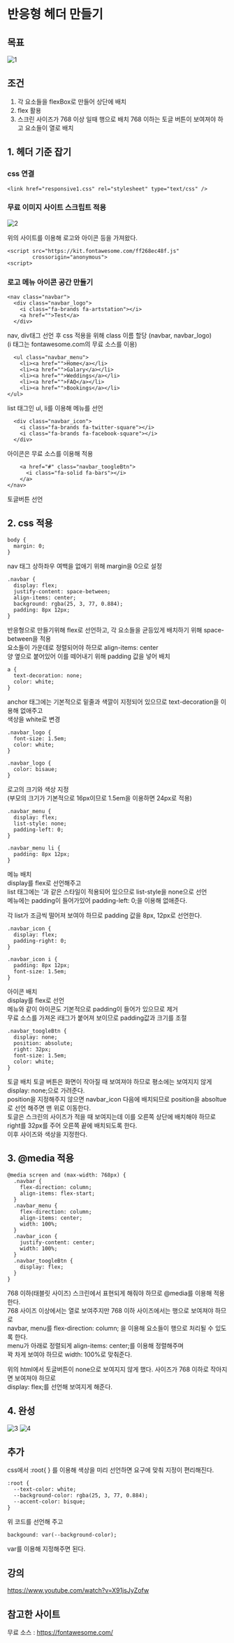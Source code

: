 # 반응형 헤더 만들기

## 목표
![1](https://user-images.githubusercontent.com/73509513/154872954-6d490ebd-81fb-40d1-9c7b-80fedd29a015.png)

## 조건
1. 각 요소들을 flexBox로 만들어 상단에 배치  
2. flex 활용  
3. 스크린 사이즈가 768 이상 일때 행으로 배치 768 이하는 토글 버튼이 보여져야 하고 요소들이 열로 배치  

## 1. 헤더 기준 잡기

### css 연결

```
<link href="responsive1.css" rel="stylesheet" type="text/css" />
```

### 무료 이미지 사이트 스크립트 적용
![2](https://user-images.githubusercontent.com/73509513/154873440-08514630-2d20-4703-b0da-fa640fbd56ff.png)

위의 사이트를 이용해 로고와 아이콘 등을 가져왔다.
```
<script src="https://kit.fontawesome.com/ff268ec48f.js" 
        crossorigin="anonymous">
<script>
```

### 로고 메뉴 아이콘 공간 만들기

```
<nav class="navbar">
  <div class="navbar_logo">
    <i class="fa-brands fa-artstation"></i>
    <a href="">Test</a>
  </div>
```
nav, div태그 선언 후 css 적용을 위해 class 이름 할당 (navbar, navbar_logo)  
(i 태그는 fontawesome.com의 무료 소스를 이용)  
```
  <ul class="navbar_menu">
    <li><a href="">Home</a></li>
    <li><a href="">Galary</a></li>
    <li><a href="">Weddings</a></li>
    <li><a href="">FAQ</a></li>
    <li><a href="">Bookings</a></li>
</ul>
```
list 태그인 ul, li를 이용해 메뉴를 선언   
```
  <div class="navbar_icon">
    <i class="fa-brands fa-twitter-square"></i>
    <i class="fa-brands fa-facebook-square"></i>
  </div>
```
아이콘은 무료 소스를 이용해 적용  
```
    <a href="#" class="navbar_toogleBtn">
      <i class="fa-solid fa-bars"></i>
    </a>
</nav>
```
토글버튼 선언  

## 2. css 적용
```
body {
  margin: 0;
}
```
nav 태그 상하좌우 여백을 없애기 위해 margin을 0으로 설정  
```
.navbar {
  display: flex;
  justify-content: space-between;
  align-items: center;
  background: rgba(25, 3, 77, 0.884);
  padding: 8px 12px;
}
```
반응형으로 만들기위해 flex로 선언하고, 각 요소들을 균등있게 배치하기 위해 space-between을 적용  
요소들이 가운데로 정렬되어야 하므로 align-items: center  
양 옆으로 붙어있어 이를 떼어내기 위해 padding 값을 넣어 배치  

```
a {
  text-decoration: none;
  color: white;
}
```
anchor 태그에는 기본적으로 밑줄과 색깔이 지정되어 있으므로 text-decoration을 이용해 없애주고  
색상을 white로 변경  

```
.navbar_logo {
  font-size: 1.5em;
  color: white;
}

.navbar_logo {
  color: bisaue;
}
```
로고의 크기와 색상 지정  
(부모의 크기가 기본적으로 16px이므로 1.5em을 이용하면 24px로 적용)  

```
.navbar_menu {
  display: flex;
  list-style: none;
  padding-left: 0;
}

.navbar_menu li {
  padding: 8px 12px;
}
```
메뉴 배치  
display를 flex로 선언해주고  
list 태그에는 '과 같은 스타일이 적용되어 있으므로 list-style을 none으로 선언  
메뉴에는 padding이 들어가있어 padding-left: 0;을 이용해 없애준다.  

각 list가 조금씩 떨어져 보여야 하므로 padding 값을 8px, 12px로 선언한다.  

```
.navbar_icon {
  display: flex;
  padding-right: 0;
}

.navbar_icon i {
  padding: 8px 12px;
  font-size: 1.5em;
}
```
아이콘 배치  
display를 flex로 선언  
메뉴와 같이 아이콘도 기본적으로 padding이 들어가 있으므로 제거  
무료 소스를 가져온 i태그가 붙어져 보이므로 padding값과 크기를 조절  

```
.navbar_toogleBtn {
  display: none;
  position: absolute;
  right: 32px;
  font-size: 1.5em;
  color: white;
}
```
토글 배치
토글 버튼은 화면이 작아질 때 보여져야 하므로 평소에는 보여지지 않게 display: none;으로 가려준다.  
position을 지정해주지 않으면 navbar_icon 다음에 배치되므로 position을 absoltue로 선언 해주면 맨 위로 이동한다.  
토글은 스크린의 사이즈가 적을 때 보여지는데 이를 오른쪽 상단에 배치해야 하므로 right를 32px를 주어 오른쪽 끝에 배치되도록 한다.  
이후 사이즈와 색상을 지정한다.  

## 3. @media 적용
```
@media screen and (max-width: 768px) {
  .navbar {
    flex-direction: column;
    align-items: flex-start;
  }
  .navbar_menu {
    flex-direction: column;
    align-items: center;
    width: 100%;
  }
  .navbar_icon {
    justify-content: center;
    width: 100%;
  }
  .navbar_toogleBtn {
    display: flex;
  }
}
```
768 이하(태블릿 사이즈) 스크린에서 표현되게 해줘야 하므로 @media를 이용해 적용한다.  
768 사이즈 이상에서는 열로 보여주지만 768 이하 사이즈에서는 행으로 보여져야 하므로  
navbar, menu를 flex-direction: column; 을 이용해 요소들이 행으로 처리될 수 있도록 한다.  
menu가 아래로 정렬되게 align-items: center;를 이용해 정렬해주며  
꽉 차게 보여야 하므로 width: 100%로 맞춰준다.  

위의 html에서 토글버튼이 none으로 보여지지 않게 했다. 사이즈가 768 이하로 작아지면 보여져야 하므로  
display: flex;를 선언해 보여지게 해준다.  

## 4. 완성
![3](https://user-images.githubusercontent.com/73509513/154875737-d2c24e8b-a0c7-4483-b283-30df313e29ad.png)
![4](https://user-images.githubusercontent.com/73509513/154875738-61390b03-919d-40d8-9f1f-b26cfc31e1fc.png)

## 추가
css에서 :root{ } 를 이용해 색상을 미리 선언하면 요구에 맞춰 지정이 편리해진다.  
```
:root {
  --text-color: white;
  --background-color: rgba(25, 3, 77, 0.884);
  --accent-color: bisque;
}
```
위 코드를 선언해 주고  
```
backgound: var(--background-color);
```
var를 이용해 지정해주면 된다.  

## 강의  
https://www.youtube.com/watch?v=X91jsJyZofw

## 참고한 사이트  
무료 소스 : https://fontawesome.com/  
